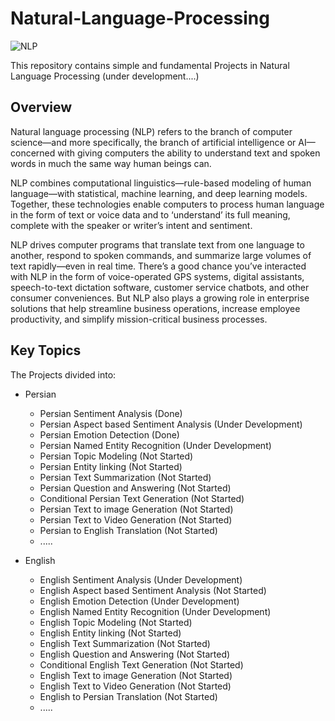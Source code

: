 # Natural-Language-Processing
![NLP](https://github.com/Aliarcher/Natural-Language-Processing/assets/53465519/aeb5b83b-2f7c-4588-9ec3-440906571bc0)


This repository contains simple and fundamental Projects in Natural Language Processing (under development....)
## Overview
Natural language processing (NLP) refers to the branch of computer science—and more specifically, the branch of artificial intelligence or AI—concerned with giving computers the ability to understand text and spoken words in much the same way human beings can.

NLP combines computational linguistics—rule-based modeling of human language—with statistical, machine learning, and deep learning models. Together, these technologies enable computers to process human language in the form of text or voice data and to ‘understand’ its full meaning, complete with the speaker or writer’s intent and sentiment.

NLP drives computer programs that translate text from one language to another, respond to spoken commands, and summarize large volumes of text rapidly—even in real time. There’s a good chance you’ve interacted with NLP in the form of voice-operated GPS systems, digital assistants, speech-to-text dictation software, customer service chatbots, and other consumer conveniences. But NLP also plays a growing role in enterprise solutions that help streamline business operations, increase employee productivity, and simplify mission-critical business processes.


## Key Topics
The Projects divided into:
* Persian
  * Persian Sentiment Analysis (Done)
  * Persian Aspect based Sentiment Analysis (Under Development)
  * Persian Emotion Detection (Done)
  * Persian Named Entity Recognition (Under Development)
  * Persian Topic Modeling (Not Started)
  * Persian Entity linking (Not Started)
  * Persian Text Summarization (Not Started)
  * Persian Question and Answering (Not Started)
  * Conditional Persian Text Generation (Not Started)
  * Persian Text to image Generation (Not Started)
  * Persian Text to Video Generation (Not Started)
  * Persian to English Translation (Not Started)
  * .....
  
* English
  * English Sentiment Analysis (Under Development)
  * English Aspect based Sentiment Analysis (Not Started)
  * English Emotion Detection (Under Development)
  * English Named Entity Recognition (Under Development)
  * English Topic Modeling (Not Started)
  * English Entity linking (Not Started)
  * English Text Summarization (Not Started)
  * English Question and Answering (Not Started)
  * Conditional English Text Generation (Not Started)
  * English Text to image Generation (Not Started)
  * English Text to Video Generation (Not Started)
  * English to Persian Translation (Not Started)
  * .....
    
